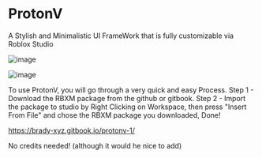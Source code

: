 # ProtonV
A Stylish and Minimalistic UI FrameWork that is fully customizable via Roblox Studio 

![image](https://github.com/biggaboy212/ProtonV/assets/75142294/79e43c7d-596a-41bd-9260-cf9a1280efd4)

![image](https://github.com/biggaboy212/ProtonV/assets/75142294/aaec51de-7e13-452a-9c48-b645cff5aee0)


To use ProtonV, you will go through a very quick and easy Process.
Step 1 - Download the RBXM package from the github or gitbook.
Step 2 - Import the package to studio by Right Clicking on Workspace, then press "Insert From File" and chose the RBXM package you downloaded, Done!

https://brady-xyz.gitbook.io/protonv-1/

No credits needed! (although it would he nice to add)
